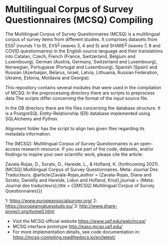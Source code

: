 # Multilingual Corpus of Survey Questionnaires (MCSQ) Compiling

The Multilingual Corpus of Survey Questionnaires (MCSQ) is a multilingual corpus of survey items from different studies. 
It comprises datasets from ESS<sup>[1](#ess)</sup> (rounds 1 to 9), EVS<sup>[2](#evs)</sup> (waves 3, 4 and 5) and SHARE<sup>[3](#share)</sup> (waves 7, 8 and COVID questionnaires) in the English source language and their translations into Catalan, Czech, French (France, Switzerland, Belgium and Luxembourg), German (Austria, Germany, Switzerland and Luxembourg), Norwegian, Portuguese (Portugal and Luxembourg), Spanish (Spain) and Russian (Azerbaijan, Belarus, Israel, Latvia, Lithuania, Russian Federation, Ukraine, Estonia, Moldavia and Georgia).

This repository contains several modules that were used in the compilation of MCSQ. 
In the preprocessing directory there are scripts to preprocess data
The scripts differ concerning the format of the input source file.

In the DB directory there are the files concerning the database structure. It is a PostgreSQL Entity-Relationship (ER) database implemented using SQLAlchemy and Python. 

Alignment folder has the script to align two given files regarding its metadata information.

The [MCSQ]: Multilingual Corpus of Survey Questionnaires is an open-access research resource. 
If you use part of the code, datasets, and/or findings to inspire your own scientific work, please cite the article:

Zavala-Rojas, D., Sorato, D., Hareide, L., & Hofland, K. (forthcoming 2021). [MCSQ] Multilingual Corpus of Survey Questionnaires. Meta: Journal Des Traducteurs.
@article{Zavala-Rojas,author = {Zavala-Rojas, Diana and Sorato, Danielly and Hareide, Lidun and Hofland, Knut},journal = {Meta: Journal des traducteurs},title = {{[MCSQ] Multilingual Corpus of Survey Questionnaires}}}


<a name="ess">1</a>: https://www.europeansocialsurvey.org/
<a name="evs">2</a>: https://europeanvaluesstudy.eu/
<a name="share">3</a>: http://www.share-project.org/home0.html


* Visit the MCSQ official website https://www.upf.edu/web/mcsq/
* MCSQ interface prototype http://easy.mcsq.upf.edu/
* For more implementation details, see code documentation in: https://mcsq-compiling.readthedocs.io/en/latest/